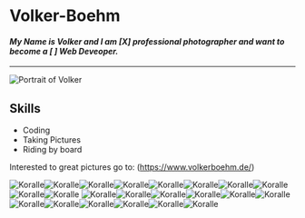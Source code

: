 # Volker-Boehm


#### _My Name is **Volker** and I am [X] professional photographer and want to become a [ ] Web Deveoper._

---

![Portrait of Volker](https://images.squarespace-cdn.com/content/v1/654dd7e6cb5f8e57d19cfa5b/78a54f3d-e852-4808-b77c-09efef7bfbc6/Portrait_Volker2.jpg?format=2500w)

## Skills
- Coding
- Taking Pictures
- Riding by board

Interested to great pictures go to: (https://www.volkerboehm.de/)



![Koralle](https://a.slack-edge.com/production-standard-emoji-assets/14.0/apple-medium/1fab8@2x.png)![Koralle](https://a.slack-edge.com/production-standard-emoji-assets/14.0/apple-medium/1fab8@2x.png)![Koralle](https://a.slack-edge.com/production-standard-emoji-assets/14.0/apple-medium/1fab8@2x.png)![Koralle](https://a.slack-edge.com/production-standard-emoji-assets/14.0/apple-medium/1fab8@2x.png)![Koralle](https://a.slack-edge.com/production-standard-emoji-assets/14.0/apple-medium/1fab8@2x.png)![Koralle](https://a.slack-edge.com/production-standard-emoji-assets/14.0/apple-medium/1fab8@2x.png)![Koralle](https://a.slack-edge.com/production-standard-emoji-assets/14.0/apple-medium/1fab8@2x.png)![Koralle](https://a.slack-edge.com/production-standard-emoji-assets/14.0/apple-medium/1fab8@2x.png)![Koralle](https://a.slack-edge.com/production-standard-emoji-assets/14.0/apple-medium/1fab8@2x.png)![Koralle](https://a.slack-edge.com/production-standard-emoji-assets/14.0/apple-medium/1fab8@2x.png)
![Koralle](https://a.slack-edge.com/production-standard-emoji-assets/14.0/apple-medium/1fab8@2x.png)![Koralle](https://a.slack-edge.com/production-standard-emoji-assets/14.0/apple-medium/1fab8@2x.png)![Koralle](https://a.slack-edge.com/production-standard-emoji-assets/14.0/apple-medium/1fab8@2x.png)![Koralle](https://a.slack-edge.com/production-standard-emoji-assets/14.0/apple-medium/1fab8@2x.png)![Koralle](https://a.slack-edge.com/production-standard-emoji-assets/14.0/apple-medium/1fab8@2x.png)![Koralle](https://a.slack-edge.com/production-standard-emoji-assets/14.0/apple-medium/1fab8@2x.png)![Koralle](https://a.slack-edge.com/production-standard-emoji-assets/14.0/apple-medium/1fab8@2x.png)![Koralle](https://a.slack-edge.com/production-standard-emoji-assets/14.0/apple-medium/1fab8@2x.png)![Koralle](https://a.slack-edge.com/production-standard-emoji-assets/14.0/apple-medium/1fab8@2x.png)![Koralle](https://a.slack-edge.com/production-standard-emoji-assets/14.0/apple-medium/1fab8@2x.png)![Koralle](https://a.slack-edge.com/production-standard-emoji-assets/14.0/apple-medium/1fab8@2x.png)![Koralle](https://a.slack-edge.com/production-standard-emoji-assets/14.0/apple-medium/1fab8@2x.png)
